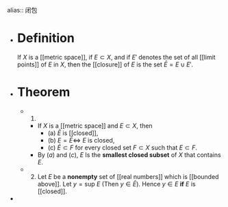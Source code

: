 alias:: 闭包

- # Definition
  If $X$ is a [[metric space]], if $E\subset X$, and if $E'$ denotes the set of all [[limit points]] of $E$ in $X$, then the [[closure]] of $E$ is the set $\bar{E} = E\cup E'$.
- # Theorem
	- 1.
		- If $X$ is a [[metric space]] and $E\subset X$, then
			- (a) $\bar{E}$ is [[closed]],
			- (b) $E = \bar{E}\Longleftrightarrow$ $E$ is closed,
			- (c) $\bar{E}\subset F$ for every closed set $F\subset X$ such that $E\subset F$.
		- By $(a)$ and $(c)$, $E$ Is the **smallest closed subset** of $X$ that contains $E$.
	- 2. Let $E$ be a **nonempty** set of [[real numbers]] which is [[bounded above]]. Let $y =\mathrm{sup}\ E$ (Then $y\in \bar{E}$). Hence $y\in E$ **if** $E$ is [[closed]].
-